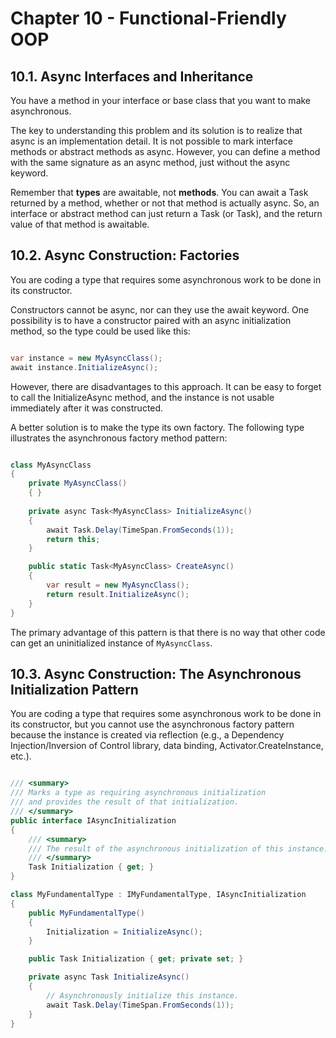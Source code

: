 # Chapter 10 - Functional-Friendly OOP

## 10.1. Async Interfaces and Inheritance
You have a method in your interface or base class that you want to make asynchronous.

The key to understanding this problem and its solution is to realize that async is an implementation detail. It is not possible to mark interface methods or abstract methods as async. However, you can define a method with the same signature as an async method, just without the async keyword. 

Remember that __types__ are awaitable, not __methods__. You can await a Task returned by a method, whether or not that method is actually async. So, an interface or abstract method can just return a Task (or Task<T>), and the return value of that method is awaitable.

## 10.2. Async Construction: Factories
You are coding a type that requires some asynchronous work to be done in its constructor.

Constructors cannot be async, nor can they use the await keyword. One possibility is to have a constructor paired with an async initialization method, so the type could be used like this:

```C#

var instance = new MyAsyncClass();
await instance.InitializeAsync();

```

However, there are disadvantages to this approach. It can be easy to forget to call the InitializeAsync method, and the instance is not usable immediately after it was constructed.

A better solution is to make the type its own factory. The following type illustrates the asynchronous factory method pattern:

```C#

class MyAsyncClass
{
    private MyAsyncClass()
    { }
    
    private async Task<MyAsyncClass> InitializeAsync()
    {
        await Task.Delay(TimeSpan.FromSeconds(1));
        return this;
    }

    public static Task<MyAsyncClass> CreateAsync()
    {
        var result = new MyAsyncClass();
        return result.InitializeAsync();
    }
}

```

The primary advantage of this pattern is that there is no way that other code can get an uninitialized instance of `MyAsyncClass`.

## 10.3. Async Construction: The Asynchronous Initialization Pattern
You are coding a type that requires some asynchronous work to be done in its constructor, but you cannot use the asynchronous factory pattern because the instance is created via reflection (e.g., a Dependency Injection/Inversion of Control library, data binding, Activator.CreateInstance, etc.).

```C#

/// <summary>
/// Marks a type as requiring asynchronous initialization
/// and provides the result of that initialization.
/// </summary>
public interface IAsyncInitialization
{
    /// <summary>
    /// The result of the asynchronous initialization of this instance.
    /// </summary>
    Task Initialization { get; }
}

class MyFundamentalType : IMyFundamentalType, IAsyncInitialization
{
    public MyFundamentalType()
    {
        Initialization = InitializeAsync();
    }

    public Task Initialization { get; private set; }

    private async Task InitializeAsync()
    {
        // Asynchronously initialize this instance.
        await Task.Delay(TimeSpan.FromSeconds(1));
    }
}

```
